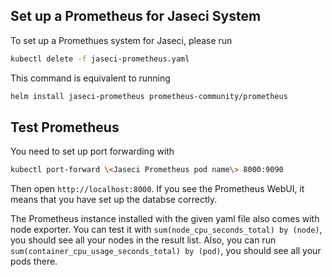 ## Set up a Prometheus for Jaseci System

To set up a Promethues system for Jaseci, please run
```bash
kubectl delete -f jaseci-prometheus.yaml
```

This command is equivalent to running
```bash
helm install jaseci-prometheus prometheus-community/prometheus
```

## Test Prometheus

You need to set up port forwarding with
```bash
kubectl port-forward \<Jaseci Prometheus pod name\> 8000:9090
```
Then open `http://localhost:8000`. If you see the Prometheus WebUI, it means that you have set up the databse correctly. 

The Prometheus instance installed with the given yaml file also comes with node exporter. You can test it with `sum(node_cpu_seconds_total) by (node)`, you should see all your nodes in the result list. Also, you can run `sum(container_cpu_usage_seconds_total) by (pod)`, you should see all your pods there.
